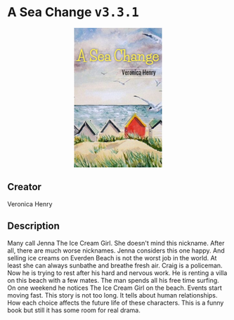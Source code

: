 
# A Sea Change <kbd>v3.3.1</kbd>

<center>
  <img src="./cover-1024.jpg"/>
</center>

## Creator
Veronica Henry

## Description
Many call Jenna The Ice Cream Girl. She doesn't mind this nickname. After all, there are much worse nicknames. Jenna considers this one happy. And selling ice creams on Everden Beach is not the worst job in the world. At least she can always sunbathe and breathe fresh air. Craig is a policeman. Now he is trying to rest after his hard and nervous work. He is renting a villa on this beach with a few mates. The man spends all his free time surfing. On one weekend he notices The Ice Cream Girl on the beach. Events start moving fast. This story is not too long. It tells about human relationships. How each choice affects the future life of these characters. This is a funny book but still it has some room for real drama. 
